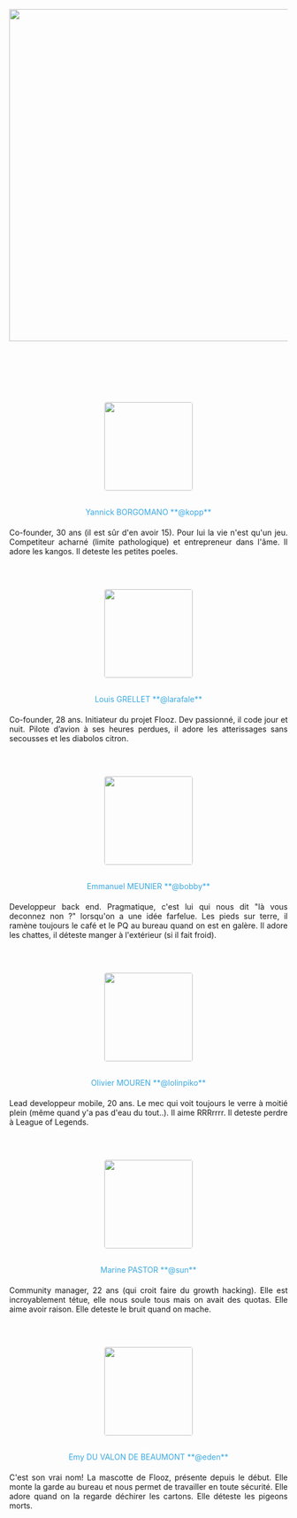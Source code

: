 <style>
.teamer { text-align: center; }
.teamer img { border-radius: 4px; margin: 10px; }
.teamer .info { text-align: justify; margin-bottom: 50px; }
.teamer .name { text-align: center; margin: 20px 0; color: #39A8E2; }
</style>

<div class="row">

  <div class="col-md-12" style="margin-bottom: 100px;">
    <img class="img-responsive" style="margin: 0 auto;" width="600px" src="/shared/img/team/team1.jpg"\>
  </div>

  <div class="col-md-6 col-xs-12">
    <div class="teamer">
      <img width="160px" src="/shared/img/team/yannick.jpg"\>
      <div class="info">
      <div class="name">
        Yannick BORGOMANO **@kopp**
      </div>
      Co-founder, 30 ans (il est sûr d'en avoir 15). Pour lui la vie n'est qu'un jeu. Competiteur acharné (limite pathologique) et entrepreneur dans l'âme. Il adore les kangos. Il deteste les petites poeles. 
      </div>
    </div>
  </div>

  <div class="col-md-6 col-xs-12">
    <div class="teamer">
      <img width="160px" src="/shared/img/team/louis.jpg"\>
      <div class="info">
      <div class="name">
        Louis GRELLET **@larafale**
      </div>
      Co-founder, 28 ans. Initiateur du projet Flooz. Dev passionné, il code jour et nuit. Pilote d’avion à ses heures perdues, il adore les atterissages sans secousses et les diabolos citron.
      </div>
    </div>
  </div>

</div>
<div class="row">

  <div class="col-md-6 col-xs-12">
    <div class="teamer">
      <img width="160px" src="/shared/img/team/bob.jpg"\>
      <div class="info">
      <div class="name">
        Emmanuel MEUNIER **@bobby**
      </div>
      Developpeur back end. Pragmatique, c'est lui qui nous dit "là vous deconnez non ?" lorsqu'on a une idée farfelue. Les pieds sur terre, il ramène toujours le café et le PQ au bureau quand on est en galère. Il adore les chattes, il déteste manger à l'extérieur (si il fait froid).
      </div>
    </div>
  </div>

  <div class="col-md-6 col-xs-12">
    <div class="teamer">
      <img width="160px" src="/shared/img/team/olivier.jpg"\>
      <div class="info">
      <div class="name">
        Olivier MOUREN **@lolinpiko**
      </div>
      Lead developpeur mobile, 20 ans. Le mec qui voit toujours le verre à moitié plein (même quand y'a pas d'eau du tout..). Il aime RRRrrrr. Il deteste perdre à League of Legends.
      </div>
    </div>
  </div>

</div>
<div class="row">

  <div class="col-md-6 col-xs-12">
    <div class="teamer">
      <img width="160px" src="/shared/img/team/marine.jpg"\>
      <div class="info">
      <div class="name">
        Marine PASTOR **@sun**
      </div>
      Community manager, 22 ans (qui croit faire du growth hacking). Elle est incroyablement tétue, elle nous soule tous mais on avait des quotas. Elle aime avoir raison. Elle deteste le bruit quand on mache. 
      </div>
    </div>
  </div>

  <div class="col-md-6 col-xs-12">
    <div class="teamer">
      <img width="160px" src="/shared/img/team/eden.jpg"\>
      <div class="info">
      <div class="name">
        Emy DU VALON DE BEAUMONT **@eden**
      </div>
      C'est son vrai nom! La mascotte de Flooz, présente depuis le début. Elle monte la garde au bureau et nous permet de travailler en toute sécurité. Elle adore quand on la regarde déchirer les cartons. Elle déteste les pigeons morts.
      </div>
    </div>
  </div>

</div>
